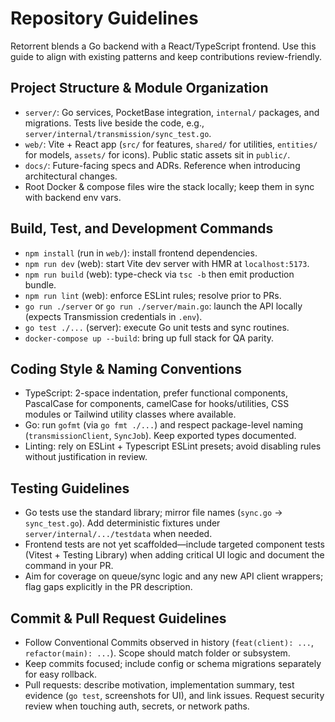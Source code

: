 # Repository Guidelines

Retorrent blends a Go backend with a React/TypeScript frontend. Use this guide to align with existing patterns and keep contributions review-friendly.

## Project Structure & Module Organization
- `server/`: Go services, PocketBase integration, `internal/` packages, and migrations. Tests live beside the code, e.g., `server/internal/transmission/sync_test.go`.
- `web/`: Vite + React app (`src/` for features, `shared/` for utilities, `entities/` for models, `assets/` for icons). Public static assets sit in `public/`.
- `docs/`: Future-facing specs and ADRs. Reference when introducing architectural changes.
- Root Docker & compose files wire the stack locally; keep them in sync with backend env vars.

## Build, Test, and Development Commands
- `npm install` (run in `web/`): install frontend dependencies.
- `npm run dev` (web): start Vite dev server with HMR at `localhost:5173`.
- `npm run build` (web): type-check via `tsc -b` then emit production bundle.
- `npm run lint` (web): enforce ESLint rules; resolve prior to PRs.
- `go run ./server` or `go run ./server/main.go`: launch the API locally (expects Transmission credentials in `.env`).
- `go test ./...` (server): execute Go unit tests and sync routines.
- `docker-compose up --build`: bring up full stack for QA parity.

## Coding Style & Naming Conventions
- TypeScript: 2-space indentation, prefer functional components, PascalCase for components, camelCase for hooks/utilities, CSS modules or Tailwind utility classes where available.
- Go: run `gofmt` (via `go fmt ./...`) and respect package-level naming (`transmissionClient`, `SyncJob`). Keep exported types documented.
- Linting: rely on ESLint + Typescript ESLint presets; avoid disabling rules without justification in review.

## Testing Guidelines
- Go tests use the standard library; mirror file names (`sync.go` → `sync_test.go`). Add deterministic fixtures under `server/internal/.../testdata` when needed.
- Frontend tests are not yet scaffolded—include targeted component tests (Vitest + Testing Library) when adding critical UI logic and document the command in your PR.
- Aim for coverage on queue/sync logic and any new API client wrappers; flag gaps explicitly in the PR description.

## Commit & Pull Request Guidelines
- Follow Conventional Commits observed in history (`feat(client): ...`, `refactor(main): ...`). Scope should match folder or subsystem.
- Keep commits focused; include config or schema migrations separately for easy rollback.
- Pull requests: describe motivation, implementation summary, test evidence (`go test`, screenshots for UI), and link issues. Request security review when touching auth, secrets, or network paths.
